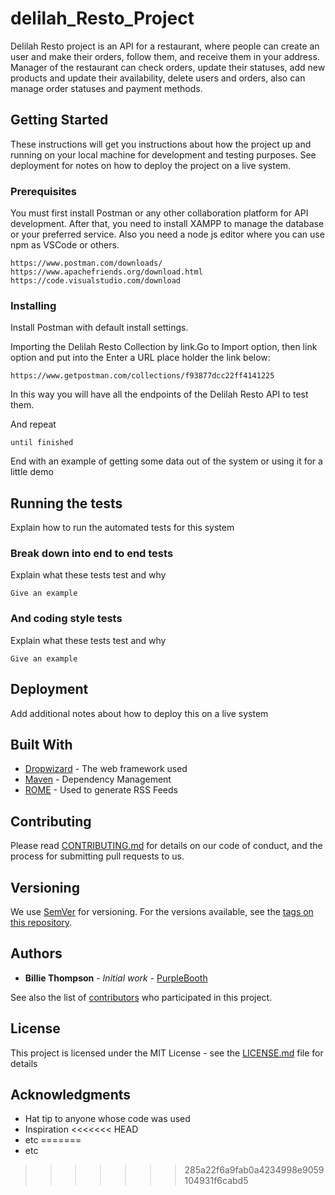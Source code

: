 # delilah_Resto_Project

Delilah Resto project is an API for a restaurant, where people can create an user and make their orders, follow them, and receive them in your address.
Manager of the restaurant can check orders, update their statuses, add new products and update their availability, delete users and orders, also can manage order statuses and payment methods.

## Getting Started

These instructions will get you instructions about how the project up and running on your local machine for development and testing purposes. See deployment for notes on how to deploy the project on a live system.

### Prerequisites

You must first install Postman or any other collaboration platform for API development. After that, you need to install XAMPP to manage the database or your preferred service. Also you need a node js editor where you can use npm as VSCode or others.

```
https://www.postman.com/downloads/
https://www.apachefriends.org/download.html
https://code.visualstudio.com/download
```

### Installing

Install Postman with default install settings.

Importing the Delilah Resto Collection by link.Go to Import option, then link option and put into the Enter a URL place holder the link below:

```
https://www.getpostman.com/collections/f93877dcc22ff4141225
```
In this way you will have all the endpoints of the Delilah Resto API to test them.

And repeat

```
until finished
```

End with an example of getting some data out of the system or using it for a little demo

## Running the tests

Explain how to run the automated tests for this system

### Break down into end to end tests

Explain what these tests test and why

```
Give an example
```

### And coding style tests

Explain what these tests test and why

```
Give an example
```

## Deployment

Add additional notes about how to deploy this on a live system

## Built With

* [Dropwizard](http://www.dropwizard.io/1.0.2/docs/) - The web framework used
* [Maven](https://maven.apache.org/) - Dependency Management
* [ROME](https://rometools.github.io/rome/) - Used to generate RSS Feeds

## Contributing

Please read [CONTRIBUTING.md](https://gist.github.com/PurpleBooth/b24679402957c63ec426) for details on our code of conduct, and the process for submitting pull requests to us.

## Versioning

We use [SemVer](http://semver.org/) for versioning. For the versions available, see the [tags on this repository](https://github.com/your/project/tags). 

## Authors

* **Billie Thompson** - *Initial work* - [PurpleBooth](https://github.com/PurpleBooth)

See also the list of [contributors](https://github.com/your/project/contributors) who participated in this project.

## License

This project is licensed under the MIT License - see the [LICENSE.md](LICENSE.md) file for details

## Acknowledgments

* Hat tip to anyone whose code was used
* Inspiration
<<<<<<< HEAD
* etc
=======
* etc
>>>>>>> 285a22f6a9fab0a4234998e9059104931f6cabd5
